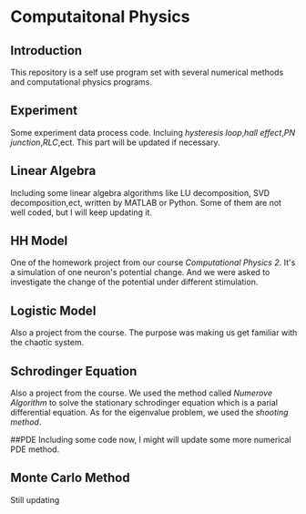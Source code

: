# Computaitonal Physics

## Introduction
This repository is a self use program set with several numerical methods and computational physics programs. 

## Experiment
Some experiment data process code. Incluing *hysteresis loop*,*hall effect*,*PN junction*,*RLC*,ect. This part will be updated if necessary.

## Linear Algebra
Including some linear algebra algorithms like LU decomposition, SVD decomposition,ect, written by MATLAB or Python. Some of them are not well coded, but I will keep updating it. 

## HH Model

One of the homework project from our course *Computational Physics 2*. It's a simulation of one neuron's potential change. And we were asked to investigate the change of the potential under different stimulation.  

## Logistic Model
Also a project from the course. The purpose was making us get familiar with the chaotic system.

## Schrodinger Equation
Also a project from the course. We used the method called *Numerove Algorithm* to solve the stationary schrodinger equation which is a parial differential equation. As for the eigenvalue problem, we used the *shooting method*.

##PDE
Including some code now, I might will update some more numerical PDE method. 

## Monte Carlo Method
Still updating


 



